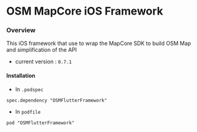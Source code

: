 # OSM MapCore iOS Framework
### Overview

 This iOS framework that use to wrap the MapCore SDK to build OSM Map and simplification of the API

 * current version : `0.7.1`


 #### Installation

 * In `.podspec`
 ```
 spec.dependency "OSMFlutterFramework"
 ```

 * In `podfile`
 ```
 pod "OSMFlutterFramework"
 ```
